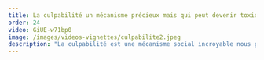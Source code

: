 ```yaml
---
title: La culpabilité un mécanisme précieux mais qui peut devenir toxique
order: 24
video: GiUE-w71bp0
image: /images/videos-vignettes/culpabilite2.jpeg
description: "La culpabilité est une mécanisme social incroyable nous permettant de vivre en société et donc de survivre. Mais parfois, elle se détraque et elle peut devenir très douloureuse à vivre. De plus, certaines personnes peuvent l'utiliser pour manipuler les masses ou d'autres personnes ! Catherine fait le point sur ce que la culpabilité nous apporte et les problèmes causés par une culpabilité dysfonctionnelle"
---
```

